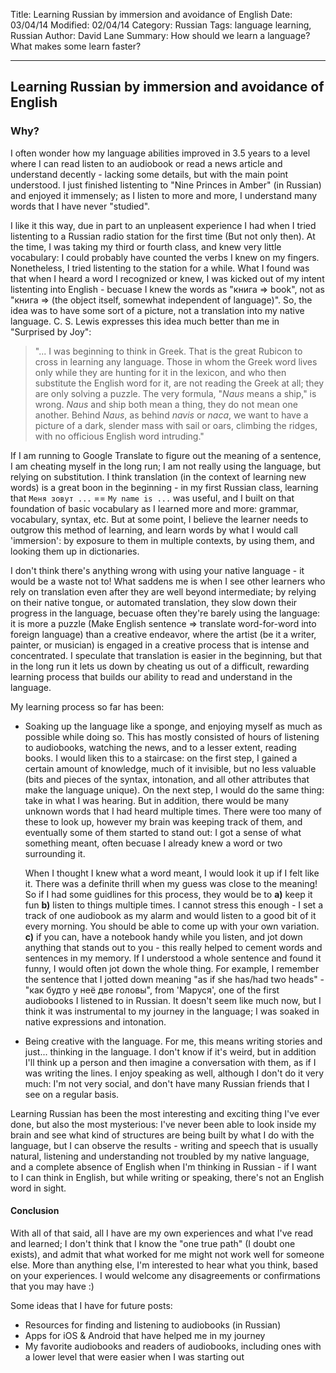 Title: Learning Russian by immersion and avoidance of English 
Date: 03/04/14
Modified: 02/04/14
Category: Russian
Tags: language learning, Russian
Author: David Lane
Summary: How should we learn a language? What makes some learn faster?


---
Learning Russian by immersion and avoidance of English 
---

### Why?

I often wonder how my language abilities improved in 3.5 years to a level where I can read listen to an audiobook or read a news article and understand decently - lacking some details, but with the main point understood. I just finished listenting to "Nine Princes in Amber" (in Russian) and enjoyed it immensely; as I listen to more and more, I understand many words that I have never "studied".
  

I like it this way, due in part to an unpleasent experience I had when I tried listenting to a Russian radio station for the first time (But not only then). At the time, I was taking my third or fourth class, and knew very little vocabulary: I could probably have counted the verbs I knew on my fingers. Nonetheless, I tried listenting to the station for a while. What I found was that when I heard a word I recognized or knew, I was kicked out of my intent listenting into English - becuase I knew the words as "книга  => book", not as "книга  => (the object itself, somewhat independent of language)". So, the idea was to have some sort of a picture, not a translation into my native language. C. S. Lewis expresses this idea much better than me in "Surprised by Joy": 

 
> "... I was beginning to think in Greek. That is the great Rubicon to cross in learning any language. Those in whom the Greek word lives only while they are hunting for it in the lexicon, and who then substitute the English word for it, are not reading the Greek at all; they are only solving a puzzle. The very formula, "*Naus* means a ship," is wrong. *Naus* and ship both mean a thing, they do not mean one another. Behind *Naus*, as behind *navis* or *naca*, we want to have a picture of a dark, slender mass with sail or oars, climbing the ridges, with no officious English word intruding."
  

If I am running to Google Translate to figure out the meaning of a sentence, I am cheating myself in the long run; I am not really using the language, but relying on substitution. I think translation (in the context of learning new words) is a great boon in the beginning - in my first Russian class, learning that `Меня зовут ...` == `My name is ...` was useful, and I built on that foundation of basic vocabulary as I learned more and more: grammar, vocabulary, syntax, etc. But at some point, I believe the learner needs to outgrow this method of learning, and learn words by what I would call 'immersion': by exposure to them in multiple contexts, by using them, and looking them up in dictionaries. 


I don't think there's anything wrong with using your native language - it would be a waste not to! What saddens me is when I see other learners who rely on translation even after they are well beyond intermediate; by relying on their native tongue, or automated translation, they slow down their progress in the language, becuase often they're barely using the language: it is more a puzzle (Make English sentence => translate word-for-word into foreign language) than a creative endeavor, where the artist (be it a writer, painter, or musician) is engaged in a creative process that is intense and concentrated. I speculate that translation is easier in the beginning, but that in the long run it lets us down by cheating us out of a difficult, rewarding learning process that builds our ability to read and understand in the language.


My learning process so far has been:
- Soaking up the language like a sponge, and enjoying myself as much as possible while doing so. This has mostly consisted of hours of listening to audiobooks, watching the news, and to a lesser extent, reading books. I would liken this to a staircase: on the first step, I gained a certain amount of knowledge, much of it invisible, but no less valuable (bits and pieces of the syntax, intonation, and all other attributes that make the language unique). On the next step, I would do the same thing: take in what I was hearing. But in addition, there would be many unknown words that I had heard multiple times. There were too many of these to look up, however my brain was keeping track of them, and eventually some of them started to stand out: I got a sense of what something meant, often becuase I already knew a word or two surrounding it.

    When I thought I knew what a word meant, I would look it up if I felt like it. There was a definite thrill when my guess was close to the meaning! So if I had some guidlines for this process, they would be to **a)** keep it fun **b)** listen to things multiple times. I cannot stress this enough - I set a track of one audiobook as my alarm and would listen to a good bit of it every morning. You should be able to come up with your own variation. **c)** if you can, have a notebook handy while you listen, and jot down anything that stands out to you - this really helped to cement words and sentences in my memory. If I understood a whole sentence and found it funny, I would often jot down the whole thing. For example, I remember the sentence that I jotted down meaning "as if she has/had two heads" - "как будто у неё две головы", from 'Маруся', one of the first audiobooks I listened to in Russian. It doesn't seem like much now, but I think it was instrumental to my journey in the language; I was soaked in native expressions and intonation.
- Being creative with the language. For me, this means writing stories and just... thinking in the language. I don't know if it's weird, but in addition I'll think up a person and then imagine a conversation with them, as if I was writing the lines. I enjoy speaking as well, although I don't do it very much: I'm not very social, and don't have many Russian friends that I see on a regular basis. 



Learning Russian has been the most interesting and exciting thing I've ever done, but also the most mysterious: I've never been able to look inside my brain and see what kind of structures are being built by what I do with the language, but I can observe the results - writing and speech that is usually natural, listening and understanding not troubled by my native language, and a complete absence of English when I'm thinking in Russian - if I want to I can think in English, but while writing or speaking, there's not an English word in sight.



#### Conclusion
With all of that said, all I have are my own experiences and what I've read and learned; I don't think that I know the "one true path" (I doubt one exists), and admit that what worked for me might not work well for someone else. More than anything else, I'm interested to hear what you think, based on your experiences. I would welcome any disagreements or confirmations that you may have :)


Some ideas that I have for future posts:
- Resources for finding and listening to audiobooks (in Russian)
- Apps for iOS & Android that have helped me in my journey
- My favorite audiobooks and readers of audiobooks, including ones with a lower level that were easier when I was starting out
